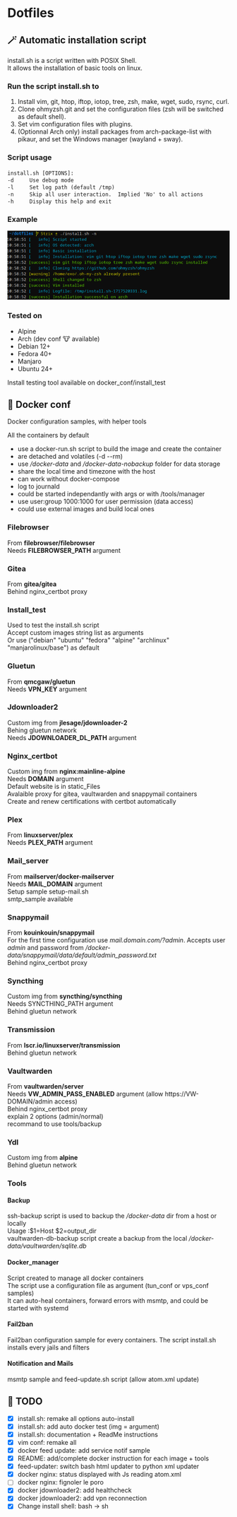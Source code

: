 # Dotfiles

## 🪄 Automatic installation script

install.sh is a script written with POSIX Shell.\
It allows the installation of basic tools on linux.

### Run the script install.sh to
1. Install vim, git, htop, iftop, iotop, tree, zsh, make, wget, sudo, rsync, curl.
2. Clone ohmyzsh.git and set the configuration files (zsh will be switched as default shell).
3. Set vim configuration files with plugins.
4. (Optionnal Arch only) install packages from arch-package-list with pikaur, and set the Windows manager (wayland + sway).

### Script usage
```
install.sh [OPTIONS]:
-d     Use debug mode
-l     Set log path (default /tmp)
-n     Skip all user interaction.  Implied 'No' to all actions
-h     Display this help and exit
```

### Example
![script_execution_sample](sample.png)

### Tested on
* Alpine
* Arch (dev conf 🐮 available)
* Debian 12+
* Fedora 40+
* Manjaro
* Ubuntu 24+

Install testing tool available on docker_conf/install_test

## 🐳 Docker conf

Docker configuration samples, with helper tools

All the containers by default
* use a docker-run.sh script to build the image and create the container
* are detached and volatiles (-d --rm)
* use */docker-data* and */docker-data-nobackup* folder for data storage
* share the local time and timezone with the host
* can work without docker-compose
* log to journald
* could be started independantly with args or with /tools/manager
* use user:group 1000:1000 for user permission (data access)
* could use external images and build local ones

### Filebrowser
From **filebrowser/filebrowser**\
Needs **FILEBROWSER_PATH** argument

### Gitea
From **gitea/gitea**\
Behind nginx_certbot proxy

### Install_test
Used to test the install.sh script \
Accept custom images string list as arguments\
Or use ("debian" "ubuntu" "fedora" "alpine" "archlinux" "manjarolinux/base") as default

### Gluetun
From **qmcgaw/gluetun**\
Needs **VPN_KEY** argument

### Jdownloader2
Custom img from **jlesage/jdownloader-2**\
Behing gluetun network\
Needs **JDOWNLOADER_DL_PATH** argument

### Nginx_certbot
Custom img from **nginx:mainline-alpine**\
Needs **DOMAIN** argument\
Default website is in static_Files\
Avalaible proxy for gitea, vaultwarden and snappymail containers\
Create and renew certifications with certbot automatically

### Plex
From **linuxserver/plex**\
Needs **PLEX_PATH** argument

### Mail_server
From **mailserver/docker-mailserver**\
Needs **MAIL_DOMAIN** argument\
Setup sample setup-mail.sh\
smtp_sample available

### Snappymail
From **kouinkouin/snappymail**\
For the first time configuration use *mail.domain.com/?admin*. Accepts user *admin* and password from */docker-data/snappymail/_data_/_default_/admin_password.txt*\
Behind nginx_certbot proxy

### Syncthing
Custom img from **syncthing/syncthing**\
Needs SYNCTHING_PATH argument\
Behind gluetun network

### Transmission
From **lscr.io/linuxserver/transmission**\
Behind gluetun network

### Vaultwarden
From **vaultwarden/server**\
Needs **VW_ADMIN_PASS_ENABLED** argument (allow https://VW-DOMAIN/admin access)\
Behind nginx_certbot proxy\
explain 2 options (admin/normal)\
recommand to use tools/backup

### Ydl
Custom img from **alpine**\
Behind gluetun network

### Tools

#### Backup
ssh-backup script is used to backup the */docker-data* dir from a host or locally\
Usage :$1=Host $2=output_dir\
vaultwarden-db-backup script create a backup from the local */docker-data/vaultwarden/sqlite.db*

#### Docker_manager
Script created to manage all docker containers\
The script use a configuration file as argument (tun_conf or vps_conf samples)\
It can auto-heal containers, forward errors with msmtp, and could be started with systemd

#### Fail2ban
Fail2ban configuration sample for every containers. The script install.sh installs every jails and filters

#### Notification and Mails
msmtp sample and feed-update.sh script (allow atom.xml update)


## 📝 TODO
- [x] install.sh: remake all options auto-install
- [x] install.sh: add auto docker test (img = argument)
- [x] install.sh: documentation + ReadMe instructions
- [x] vim conf: remake all
- [x] docker feed update: add service notif sample
- [x] README: add/complete docker instruction for each image + tools
- [x] feed-updater: switch bash html updater to python xml updater
- [x] docker nginx: status displayed with Js reading atom.xml
- [ ] docker nginx: fignoler le poro
- [x] docker jdownloader2: add healthcheck
- [x] docker jdownloader2: add vpn reconnection
- [x] Change install shell: bash -> sh
